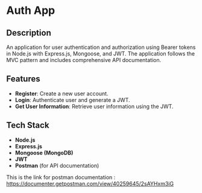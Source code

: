 # Auth App

## Description
An application for user authentication and authorization using Bearer tokens in Node.js with Express.js, Mongoose, and JWT. The application follows the MVC pattern and includes comprehensive API documentation.

## Features
- **Register**: Create a new user account.
- **Login**: Authenticate user and generate a JWT.
- **Get User Information**: Retrieve user information using the JWT.

## Tech Stack
- **Node.js**
- **Express.js**
- **Mongoose (MongoDB)**
- **JWT**
- **Postman** (for API documentation)

This is the link for postman documentation : https://documenter.getpostman.com/view/40259645/2sAYHxm3iG